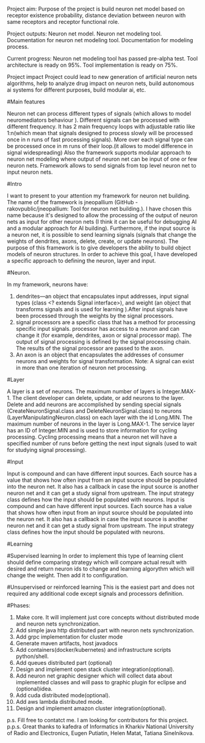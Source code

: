 Project aim:
Purpose of the project is build neuron net model based on receptor existence probability, distance deviation between neuron with same receptors and receptor functional role.

Project outputs:
Neuron net model.
Neuron net modeling tool.
Documentation for neuron net modeling tool.
Documentation for modeling process. 

Current progress:
Neuron net modeling tool has passed pre-alpha test.
Tool architecture is ready on 95%.
Tool implementation is ready on 75%.

Project impact
Project could lead to new generation of artificial neuron nets algorithms, help to analyze drug impact on neuron nets, build autonomous ai systems for different purposes, build modular ai, etc.

#Main features

Neuron net can process different types of signals (which allows to model neuromediators behaviour ).
Different signals can be processed with different frequency. It has 2 main frequency loops with adjustable ratio like 1:n(which mean that signals designed to process slowly will be processed once in n runs of fast processing signals). 
More over each signal type can be processed once in m runs of their loop.(it allows to model difference in signal widespreading)
Also the framework supports modular approach  to neuron net modeling where output of neuron net can be input of one or few neuron nets. Framework allows to send signals from top level neuron net to input neuron nets. 
 

#Intro

I want to present to your attention my framework for neuron net building. The name of the framework is jneopallium (GitHub - rakovpublic/jneopallium: Tool for neuron net building.).
I have chosen this name because it's designed to allow the processing of the output of neuron nets as input for other neuron nets (I think it can be useful for debugging AI and a modular approach for AI building). Furthermore, if the input source is a neuron net, it is possible to send learning signals (signals that change the weights of dendrites, axons, delete, create, or update neurons).
The purpose of this framework is to give developers the ability to build object models of neuron structures.
In order to achieve this goal, I have developed a specific approach to defining the neuron, layer and input.




#Neuron.

In my framework, neurons have:
1. dendrites—an object that encapsulates input addresses, input signal types (class <? extends Signal interface>), and weight (an object that transforms signals and is used for learning ).After input signals have been processed through the weights by the signal processors.
2. signal processors are a specific class that has a method for processing specific input signals. processor has access to a neuron and can change it (for example, dendrites, axon or signal processor map). The output of signal processing is defined by the signal processing chain. The results of the signal processor are passed to the axon.
3. An axon is an object that encapsulates the addresses of consumer neurons and weights for signal transformation.
   Note: A signal can exist in more than one iteration of neuron net processing.

#Layer

A layer is a set of neurons. The maximum number of layers is Integer.MAX-1. 
The client developer can delete, update, or add neurons to the layer.
Delete and add neurons are accomplished by sending special signals (CreateNeuronSignal.class and DeleteNeuronSignal.class) to neurons (LayerManipulatingNeuron.class) on each layer with the id Long.MIN.
The maximum number of neurons in the layer is Long.MAX-1.
The service layer has an ID of Integer.MIN and is used to store information for cycling processing.
Cycling processing means that a neuron net will have a specified number of runs before getting the next input signals (used to wait for studying signal processing).

#Input

Input is compound and can have different input sources. Each source has a value that shows how often input from an input source should be populated into the neuron net. It also has a callback in case the input source is another neuron net and it can get a study signal from upstream.
The input strategy class defines how the input should be populated with neurons.
   Input is compound and can have different input sources. Each source has a value that shows how often input from an input source should be populated into the neuron net. It also has a callback in case the input source is another neuron net and it can get a study signal from upstream.
   The input strategy class defines how the input should be populated with neurons.

#Learning 

#Supervised learning
   In order to implement this type of learning client should define comparing strategy which will compare actual result with desired and return neuron ids to change and learning algorythm which will change the weight.
   Then add it to configuration.

#Unsupervised or reinforced learning
This  is the easiest part and does not required any additional code except signals and processors definition.

#Phases:
1. Make core. It will implement just core concepts without distributed mode and neuron nets synchronization.
2. Add simple java http distributed part with neuron nets synchronization.
3. Add grpc implementation for cluster mode
4. Generate maven artifacts, host javadocs
5. Add containers(docker/kubernetes) and infrastructure scripts python/shell.
6. Add queues distributed part (optional)
7. Design and implement open stack cluster integration(optional).
8. Add neuron net graphic designer which will collect data about implemented classes and will pass to graphic plugin for eclipse and (optional)idea.
9. Add cuda distributed mode(optional).
10. Add aws lambda distributed mode.
11. Design and implement amazon cluster integration(optional).

p.s. Fill free to contatct me. I am looking for contributors for this project.
p.p.s. Great thanks to kafedra of Informatics in Kharkiv National University of Radio and Electronics, Eugen Putiatin, Helen Matat, Tatiana Sinelnikova.
